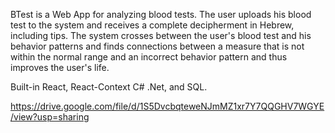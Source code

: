 BTest is a Web App for analyzing blood tests. The user uploads his blood test to the system and receives a complete decipherment in Hebrew, including tips. The system crosses between the user's blood test and his behavior patterns and finds connections between a measure that is not within the normal range and an incorrect behavior pattern and thus improves the user's life.

Built-in React, React-Context C# .Net, and SQL.

https://drive.google.com/file/d/1S5DvcbqteweNJmMZ1xr7Y7QQGHV7WGYE/view?usp=sharing
